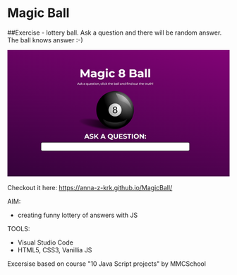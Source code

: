 # Magic Ball
##Exercise - lottery ball. Ask a question and there will be random answer.
The ball knows answer :-)

![Preview:](https://github.com/Anna-Z-Krk/MagicBall/blob/main/magic_ball_prev.png)

Checkout it here: https://anna-z-krk.github.io/MagicBall/

AIM:
- creating funny lottery of answers with JS

TOOLS:
- Visual Studio Code
- HTML5, CSS3, Vanillia JS


Excersise based on course "10 Java Script projects" by MMCSchool
